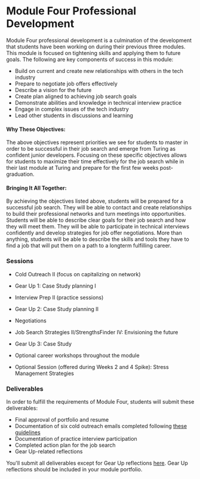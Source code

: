 # Module Four Professional Development

Module Four professional development is a culmination of the development that students have been working on during their previous three modules. This module is focused on tightening skills and applying them to future goals. The following are key components of success in this module:

* Build on current and create new relationships with others in the tech industry
* Prepare to negotiate job offers effectively
* Describe a vision for the future
* Create plan aligned to achieving job search goals
* Demonstrate abilities and knowledge in technical interview practice
* Engage in complex issues of the tech industry
* Lead other students in discussions and learning 

#### Why These Objectives:
The above objectives represent priorities we see for students to master in order to be successful in their job search and emerge from Turing as confident junior developers. Focusing on these specific objectives allows for students to maximize their time effectively for the job search while in their last module at Turing and prepare for the first few weeks post-graduation. 

#### Bringing It All Together:
By achieving the objectives listed above, students will be prepared for a successful job search. They will be able to contact and create relationships to build their professional networks and turn meetings into opportunities. Students will be able to describe clear goals for their job search and how they will meet them. They will be able to participate in technical interviews confidently and develop strategies for job offer negotiations. More than anything, students will be able to describe the skills and tools they have to find a job that will put them on a path to a longterm fulfilling career. 

### Sessions

* Cold Outreach II (focus on capitalizing on network) 
* Gear Up 1: Case Study planning I
* Interview Prep II (practice sessions) 
* Gear Up 2: Case Study planning II
* Negotiations
* Job Search Strategies II/StrengthsFinder IV: Envisioning the future 
* Gear Up 3: Case Study
* Optional career workshops throughout the module

* Optional Session (offered during Weeks 2 and 4 Spike): Stress Management Strategies

### Deliverables
In order to fulfill the requirements of Module Four, students will submit these deliverables:

* Final approval of portfolio and resume
* Documentation of six cold outreach emails completed following [these guidelines](https://github.com/turingschool/career-development-curriculum/blob/master/module_four/cold_outreach_deliverable_guidelines.md)
* Documentation of practice interview participation
* Completed action plan for the job search
* Gear Up-related reflections

You'll submit all deliverables except for Gear Up reflections [here](https://github.com/turingschool/career-development-curriculum/tree/master/deliverable_submissions). Gear Up reflections should be included in your module portfolio.

